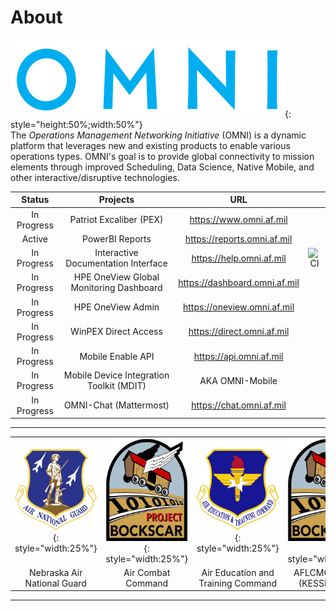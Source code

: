 # About
![image](img/omni_text_blue.png){: style="height:50%;width:50%"}  
The _Operations Management Networking Initiative_ (OMNI) is a dynamic platform that leverages new and existing products to enable various operations types. OMNI's goal is to provide global connectivity to mission elements through improved Scheduling, Data Science, Native Mobile, and other interactive/disruptive technologies.

| Status | Projects | URL |	|
| :------------: | :------------: | :------------: | :------------: |
| In Progress | Patriot Excaliber (PEX) | https://www.omni.af.mil | |
| Active | PowerBI Reports | https://reports.omni.af.mil | |
| In Progress | Interactive Documentation Interface | https://help.omni.af.mil | ![CI](https://github.com/allebone/help.omni.af.mil/workflows/CI/badge.svg?branch=master)| |
| In Progress | HPE OneView Global Monitoring Dashboard | https://dashboard.omni.af.mil | |
| In Progress | HPE OneView Admin | https://oneview.omni.af.mil | |
| In Progress | WinPEX Direct Access | https://direct.omni.af.mil | |
| In Progress | Mobile Enable API | https://api.omni.af.mil | |
| In Progress | Mobile Device Integration Toolkit (MDIT) | AKA OMNI-Mobile	| |
| In Progress | OMNI-Chat (Mattermost) | https://chat.omni.af.mil | |

---



|||||
| :------------: | :------------: | :------------: | :------------: |
|![image](img/ang.png){: style="width:25%"}|![image](img/bockscar_medium.png){: style="width:25%"}|![image](img/aetc.png){: style="width:25%"}|![image](img/bockscar_medium.png){: style="width:25%"}|
|Nebraska Air National Guard|Air Combat Command|Air Education and Training Command|AFLCMC/ Det 12 (KESSEL RUN)|

---
